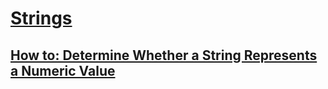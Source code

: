 # [Strings](index.md)
## [How to: Determine Whether a String Represents a Numeric Value](how-to-determine-whether-a-string-represents-a-numeric-value.md)
